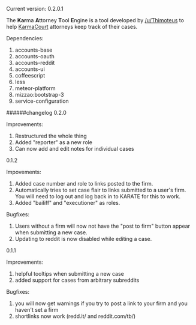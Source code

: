 Current version: 0.2.0.1

The **Kar**ma **A**ttorney **T**ool **E**ngine is a tool developed by [/u/Thimoteus](https://www.reddit.com/user/Thimoteus) to help [KarmaCourt](https://www.reddit.com/r/KarmaCourt) attorneys keep track of their cases.

Dependencies:

1. accounts-base
2. accounts-oauth
3. accounts-reddit
4. accounts-ui
5. coffeescript
6. less
7. meteor-platform
8. mizzao:bootstrap-3
9. service-configuration

######changelog
0.2.0

Improvements:

1. Restructured the whole thing
2. Added "reporter" as a new role
3. Can now add and edit notes for individual cases

0.1.2

Impovements:

1. Added case number and role to links posted to the firm.
2. Automatically tries to set case flair to links submitted to a user's firm. You will need to log out and log back in to KARATE for this to work.
3. Added "bailiff" and "executioner" as roles.

Bugfixes:

1. Users without a firm will now not have the "post to firm" button appear when submitting a new case.
2. Updating to reddit is now disabled while editing a case.

0.1.1

Improvements:

1. helpful tooltips when submitting a new case
2. added support for cases from arbitrary subreddits

Bugfixes:

1. you will now get warnings if you try to post a link to your firm and you haven't set a firm
2. shortlinks now work (redd.it/ and reddit.com/tb/)

